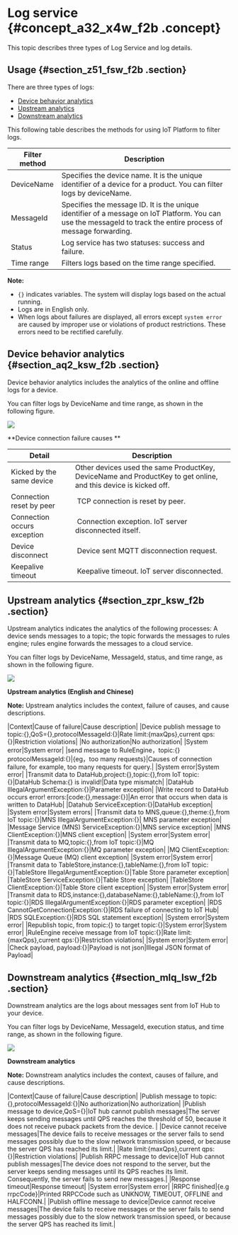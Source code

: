 # Log service {#concept_a32_x4w_f2b .concept}

This topic describes three types of Log Service and log details.

## Usage {#section_z51_fsw_f2b .section}

There are three types of logs:

-   [Device behavior analytics](#section_aq2_ksw_f2b)
-   [Upstream analytics](#section_zpr_ksw_f2b)
-   [Downstream analytics](#section_mlq_lsw_f2b)

This following table describes the methods for using IoT Platform to filter logs.

|Filter method|Description|
|-------------|-----------|
|DeviceName|Specifies the device name. It is the unique identifier of a device for a product. You can filter logs by deviceName.|
|MessageId|Specifies the message ID. It is the unique identifier of a message on IoT Platform. You can use the messageId to track the entire process of message forwarding.|
|Status|Log service has two statuses: success and failure.|
|Time range|Filters logs based on the time range specified.|

**Note:** 

-   `{}` indicates variables. The system will display logs based on the actual running.
-   Logs are in English only.
-   When logs about failures are displayed, all errors except `system error` are caused by improper use or violations of product restrictions. These errors need to be rectified carefully.

## Device behavior analytics {#section_aq2_ksw_f2b .section}

Device behavior analytics includes the analytics of the online and offline logs for a device.

You can filter logs by DeviceName and time range, as shown in the following figure.

![](http://static-aliyun-doc.oss-cn-hangzhou.aliyuncs.com/assets/img/7530/15401752996524_en-US.png)

**Device connection failure causes **

|Detail| Description|
|------|------------|
|Kicked by the same device|Other devices used the same ProductKey, DeviceName and ProductKey to get online, and this device is kicked off.|
|Connection reset by peer| TCP connection is reset by peer.|
|Connection occurs exception| Connection exception. IoT server disconnected itself.|
|Device disconnect| Device sent MQTT disconnection request.|
|Keepalive timeout| Keepalive timeout. IoT server disconnected.|

## Upstream analytics {#section_zpr_ksw_f2b .section}

Upstream analytics indicates the analytics of the following processes: A device sends messages to a topic; the topic forwards the messages to rules engine; rules engine forwards the messages to a cloud service.

You can filter logs by DeviceName, MessageId, status, and time range, as shown in the following figure.

![](http://static-aliyun-doc.oss-cn-hangzhou.aliyuncs.com/assets/img/7530/15401752996525_en-US.png)

**Upstream analytics \(English and Chinese\)**

**Note:** Upstream analytics includes the context, failure of causes, and cause descriptions.

|Context|Cause of failure|Cause description|
|Device publish message to topic:\{\},QoS=\{\},protocolMessageId:\{\}|Rate limit:\{maxQps\},current qps:\{\}|Restriction violations|
|No authorization|No authorization|
|System error|System error|
|send message to RuleEngine，topic:\{\} protocolMessageId:\{\}|\{eg，too many requests\}|Causes of connection failure, for example, too many requests for query.|
|System error|System error|
|Transmit data to DataHub,project:\{\},topic:\{\},from IoT topic:\{\}|DataHub Schema:\{\} is invalid!|Data type mismatch|
|DataHub IllegalArgumentException:\{\}|Parameter exception|
|Write record to DataHub occurs error! errors:\[code:\{\},message:\{\}\]|An error that occurs when data is written to DataHub|
|Datahub ServiceException:\{\}|DataHub exception|
|System error|System errors|
|Transmit data to MNS,queue:\{\},theme:\{\},from IoT topic:\{\}|MNS IllegalArgumentException:\{\}| MNS parameter exception|
|Message Service \(MNS\) ServiceException:\{\}|MNS service exception|
|MNS ClientException:\{\}|MNS client exception|
|System error|System error|
|Transmit data to MQ,topic:\{\},from IoT topic:\{\}|MQ IllegalArgumentException:\{\}|MQ parameter exception|
|MQ ClientException:\{\}|Message Queue \(MQ\) client exception|
|System error|System error|
|Transmit data to TableStore,instance:\{\},tableName:\{\},from IoT topic:\{\}|TableStore IllegalArgumentException:\{\}|Table Store parameter exception|
|TableStore ServiceException:\{\}|Table Store exception|
|TableStore ClientException:\{\}|Table Store client exception|
|System error|System error|
|Transmit data to RDS,instance:\{\},databaseName:\{\},tableName:\{\},from IoT topic:\{\}|RDS IllegalArgumentException:\{\}|RDS parameter exception|
|RDS CannotGetConnectionException:\{\}|RDS failure of connecting to IoT Hub|
|RDS SQLException:\{\}|RDS SQL statement exception|
|System error|System error|
|Republish topic, from topic:\{\} to target topic:\{\}|System error|System error|
|RuleEngine receive message from IoT topic:\{\}|Rate limit:\{maxQps\},current qps:\{\}|Restriction violations|
|System error|System error|
|Check payload, payload:\{\}|Payload is not json|Illegal JSON format of Payload|

## Downstream analytics {#section_mlq_lsw_f2b .section}

Downstream analytics are the logs about messages sent from IoT Hub to your device.

You can filter logs by DeviceName, MessageId, execution status, and time range, as shown in the following figure.

![](http://static-aliyun-doc.oss-cn-hangzhou.aliyuncs.com/assets/img/7530/15401752996526_en-US.png)

**Downstream analytics**

**Note:** Downstream analytics includes the context, causes of failure, and cause descriptions.

|Context|Cause of failure|Cause description|
|Publish message to topic:\{\},protocolMessageId:\{\}|No authorization|No authorization|
|Publish message to device,QoS=\{\}|IoT hub cannot publish messages|The server keeps sending messages until QPS reaches the threshold of 50, because it does not receive puback packets from the device. |
|Device cannot receive messages|The device fails to receive messages or the server fails to send messages possibly due to the slow network transmission speed, or because the server QPS has reached its limit.|
|Rate limit:\{maxQps\},current qps:\{\}|Restriction violations|
|Publish RRPC message to device|IoT Hub cannot publish messages|The device does not respond to the server, but the server keeps sending messages until its QPS reaches its limit. Consequently, the server fails to send new messages.|
|Response timeout|Response timeout|
|System error|System error|
|RRPC finished|\{e.g rrpcCode\}|Printed RRPCCode such as UNKNOW, TIMEOUT, OFFLINE and HALFCONN.|
|Publish offline message to device|Device cannot receive messages|The device fails to receive messages or the server fails to send messages possibly due to the slow network transmission speed, or because the server QPS has reached its limit.|

